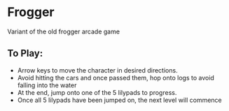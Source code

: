 # Frogger
Variant of the old frogger arcade game

## To Play:
- Arrow keys to move the character in desired directions. 
- Avoid hitting the cars and once passed them, hop onto logs to avoid falling into the water
- At the end, jump onto one of the 5 lilypads to progress.
- Once all 5 lilypads have been jumped on, the next level will commence
